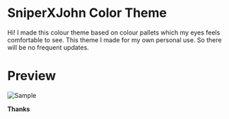 # SniperXJohn Color Theme

Hi! I made this colour theme based on colour pallets which my eyes feels comfortable to see. This theme I made for my own personal use. So there will be no frequent updates.


# Preview

![Sample](https://i.ibb.co/vvcpjLM/Screenshot-2024-07-20-at-4-42-59-AM.png)

**Thanks**
